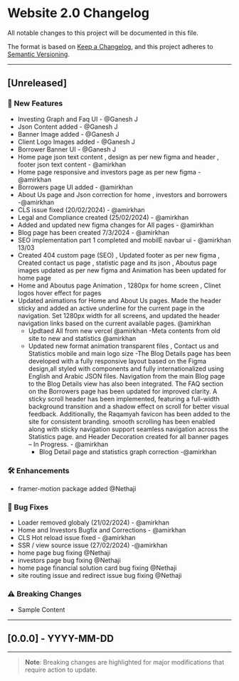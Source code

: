 # Website 2.0 Changelog

All notable changes to this project will be documented in this file.

The format is based on [Keep a Changelog](https://keepachangelog.com/en/1.0.0/), and this project
adheres to [Semantic Versioning](https://semver.org/spec/v2.0.0.html).

---

## [Unreleased]

### 🚀 New Features

- Investing Graph and Faq UI - @Ganesh J
- Json Content added - @Ganesh J
- Banner Image added - @Ganesh J
- Client Logo Images added - @Ganesh J
- Borrower Banner UI - @Ganesh J
- Home page json text content , design as per new figma and header , footer json text content - @amirkhan
- Home page responsive and investors page as per new figma - @amirkhan
- Borrowers page UI added - @amirkhan
- About Us page and Json correction for home , investors and borrowers -@amirkhan
- CLS issue fixed (20/02/2024) - @amirkhan
- Legal and Compliance created (25/02/2024) - @amirkhan
- Added and updated new figma changes for All pages - @amirkhan
- Blog page has been created 7/3/2024 - @amirkhan
- SEO implementation part 1 completed and mobilE navbar ui - @amirkhan 13/03
- Created 404 custom page (SEO) , Updated footer as per new figma , Created contact us page , statistic page and its json , Aboutus page images updated as per new figma and Animation has been updated for home page
- Home and Aboutus page Animation , 1280px for home screen , Clinet logos hover effect for pages
- Updated animations for Home and About Us pages.
  Made the header sticky and added an active underline for the current page in the navigation.
  Set 1280px width for all screens, and updated the header navigation links based on the current available pages. @amirkhan
  - Updtaed All from new vercel @amirkhan
    -Meta contents from old site to new and statistics @amirkhan
  - Updated new format animation transparent files , Contact us and Statistics mobile and main logo size
    -The Blog Details page has been developed with a fully responsive layout based on the Figma design,all styled with components and fully internationalized using English and Arabic JSON files. Navigation from the main Blog page to the Blog Details view has also been integrated. The FAQ section on the Borrowers page has been updated for improved clarity. A sticky scroll header has been implemented, featuring a full-width background transition and a shadow effect on scroll for better visual feedback. Additionally, the Raqamyah favicon has been added to the site for consistent branding. smooth scrolling has been enabled along with sticky navigation support seamless navigation across the Statistics page. and Header Decoration created for all banner pages – In Progress. - @amirkhan
    - Blog Detail page and statistics graph correction -@amirkhan

### 🛠️ Enhancements

- framer-motion package added @Nethaji

### 🐛 Bug Fixes

- Loader removed globaly (21/02/2024) - @amirkhan
- Home and Investors Bugfix and Corrections - @amirkhan
- CLS Hot reload issue fixed - @amirkhan
- SSR / view source issue (27/02/2024) -@amirkhan
- home page bug fixing @Nethaji
- investors page bug fixing @Nethaji
- home page financial  solution card bug fixing @Nethaji
- site routing issue and redirect issue bug fixing @Nethaji
### ⚠️ Breaking Changes

- Sample Content

---

## [0.0.0] - YYYY-MM-DD

---

> **Note**: Breaking changes are highlighted for major modifications that require action to update.
